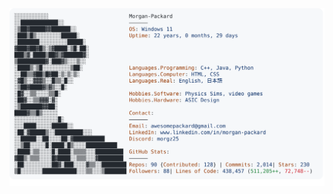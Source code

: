 <a href="https://github.com/abd0mlk/abd0mlk">
  <picture>
    <img alt="Abdullah Malik's GitHub Profile README" src="https://raw.githubusercontent.com/Andrew6rant/Andrew6rant/main/light_mode.svg">
  </picture>
</a>
